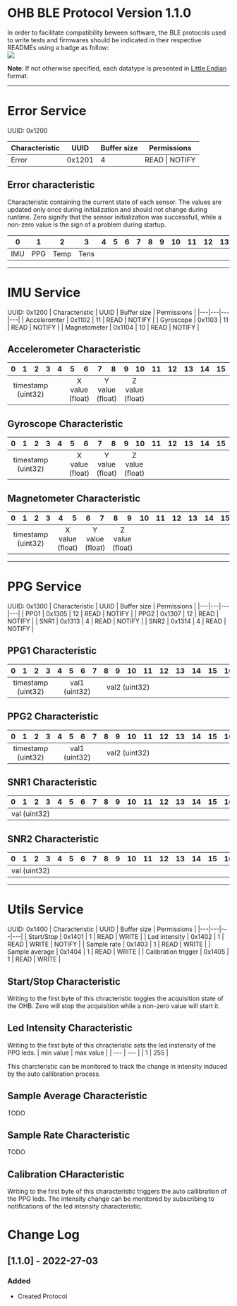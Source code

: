 # OHB BLE Protocol Version 1.1.0

In order to facilitate compatibility beween software, the BLE protocols used to write tests and firmwares should be indicated in their respective READMEs using a badge as follow:  
![](https://img.shields.io/badge/OHB--BLE--protocol-1.1.0-blueviolet) 

<strong>Note</strong>: If not otherwise specified, each datatype is presented in [Little Endian](https://en.wikipedia.org/wiki/Endianness) format.

---
# Error Service
UUID: 0x1200

| Characteristic  | UUID  | Buffer size | Permissions |
|---|---|---|---|
|  Error |  0x1201 |  4 |  READ \| NOTIFY |

## Error characteristic
Characteristic containing the current state of each sensor. The values are updated only once during initialization and should not change during runtime.
Zero signify that the sensor initialization was successfull, while a non-zero value is the sign of a problem during startup.
<table>
    <thead>
        <tr>
            <th>0</th>
            <th>1</th>
            <th>2</th>
            <th>3</th>
            <th>4</th>
            <th>5</th>
            <th>6</th>
            <th>7</th>
            <th>8</th>
             <th>9</th>
            <th>10</th>
            <th>11</th>
            <th>12</th>
            <th>13</th>
            <th>14</th>
            <th>15</th>
            <th>16</th>
            <th>17</th>
            <th>18</th>
            <th>19</th>
        </tr>
    </thead>
    <tbody>
        <tr>
            <td colspan=1 align="center">IMU</td>
            <td colspan=1 align="center">PPG</td>
            <td colspan=1 align="center">Temp</td>
            <td colspan=1 align="center">Tens</td>
        </tr>
    </tbody>
</table>

---

# IMU Service
UUID: 0x1200
| Characteristic  | UUID  | Buffer size | Permissions |
|---|---|---|---|
|  Acceleromter |  0x1102 |  11 |  READ \| NOTIFY |
|  Gyroscope |  0x1103 |  11 |  READ \| NOTIFY |
|  Magnetometer |  0x1104 |  10 |  READ \| NOTIFY |
## Accelerometer Characteristic
<table>
    <thead>
        <tr>
            <th>0</th>
            <th>1</th>
            <th>2</th>
            <th>3</th>
            <th>4</th>
            <th>5</th>
            <th>6</th>
            <th>7</th>
            <th>8</th>
            <th>9</th>
            <th>10</th>
            <th>11</th>
            <th>12</th>
            <th>13</th>
            <th>14</th>
            <th>15</th>
            <th>16</th>
            <th>17</th>
            <th>18</th>
            <th>19</th>
        </tr>
    </thead>
    <tbody>
        <tr>
            <td colspan=4 align="center">timestamp (uint32) </td>
            <td colspan=1 align="center"></td>
            <td colspan=2 align="center">X value (float)</td>
            <td colspan=2 align="center">Y value (float)</td>
            <td colspan=2 align="center">Z value (float)</td>
        </tr>
    </tbody>
</table>

## Gyroscope Characteristic
<table>
    <thead>
        <tr>
            <th>0</th>
            <th>1</th>
            <th>2</th>
            <th>3</th>
            <th>4</th>
            <th>5</th>
            <th>6</th>
            <th>7</th>
            <th>8</th>
            <th>9</th>
            <th>10</th>
            <th>11</th>
            <th>12</th>
            <th>13</th>
            <th>14</th>
            <th>15</th>
            <th>16</th>
            <th>17</th>
            <th>18</th>
            <th>19</th>
        </tr>
    </thead>
    <tbody>
        <tr>
            <td colspan=4 align="center">timestamp (uint32) </td>
            <td colspan=1 align="center"></td>
            <td colspan=2 align="center">X value (float)</td>
            <td colspan=2 align="center">Y value (float)</td>
            <td colspan=2 align="center">Z value (float)</td>
        </tr>
    </tbody>
</table>

## Magnetometer Characteristic
<table>
    <thead>
        <tr>
            <th>0</th>
            <th>1</th>
            <th>2</th>
            <th>3</th>
            <th>4</th>
            <th>5</th>
            <th>6</th>
            <th>7</th>
            <th>8</th>
            <th>9</th>
            <th>10</th>
            <th>11</th>
            <th>12</th>
            <th>13</th>
            <th>14</th>
            <th>15</th>
            <th>16</th>
            <th>17</th>
            <th>18</th>
            <th>19</th>
        </tr>
    </thead>
    <tbody>
        <tr>
            <td colspan=4 align="center">timestamp (uint32) </td>
            <td colspan=2 align="center">X value (float)</td>
            <td colspan=2 align="center">Y value (float)</td>
            <td colspan=2 align="center">Z value (float)</td>
        </tr>
    </tbody>
</table>

---

# PPG Service
UUID: 0x1300
| Characteristic  | UUID  | Buffer size | Permissions |
|---|---|---|---|
|  PPG1 |  0x1305 |  12 |  READ \| NOTIFY |
|  PPG2 |  0x1307 |  12 |  READ \| NOTIFY |
|  SNR1 |  0x1313 |  4 |  READ \| NOTIFY |
|  SNR2 |  0x1314 |  4 |  READ \| NOTIFY |

## PPG1 Characteristic
<table>
    <thead>
        <tr>
            <th>0</th>
            <th>1</th>
            <th>2</th>
            <th>3</th>
            <th>4</th>
            <th>5</th>
            <th>6</th>
            <th>7</th>
            <th>8</th>
            <th>9</th>
            <th>10</th>
            <th>11</th>
            <th>12</th>
            <th>13</th>
            <th>14</th>
            <th>15</th>
            <th>16</th>
            <th>17</th>
            <th>18</th>
            <th>19</th>
        </tr>
    </thead>
    <tbody>
        <tr>
            <td colspan=4 align="center">timestamp (uint32) </td>
            <td colspan=4 align="center">val1 (uint32)</td>
            <td colspan=4 align="center">val2 (uint32)</td>
        </tr>
    </tbody>
</table>

## PPG2 Characteristic
<table>
    <thead>
        <tr>
            <th>0</th>
            <th>1</th>
            <th>2</th>
            <th>3</th>
            <th>4</th>
            <th>5</th>
            <th>6</th>
            <th>7</th>
            <th>8</th>
            <th>9</th>
            <th>10</th>
            <th>11</th>
            <th>12</th>
            <th>13</th>
            <th>14</th>
            <th>15</th>
            <th>16</th>
            <th>17</th>
            <th>18</th>
            <th>19</th>
        </tr>
    </thead>
    <tbody>
        <tr>
            <td colspan=4 align="center">timestamp (uint32) </td>
            <td colspan=4 align="center">val1 (uint32)</td>
            <td colspan=4 align="center">val2 (uint32)</td>
        </tr>
    </tbody>
</table>

## SNR1 Characteristic
<table>
    <thead>
        <tr>
            <th>0</th>
            <th>1</th>
            <th>2</th>
            <th>3</th>
            <th>4</th>
            <th>5</th>
            <th>6</th>
            <th>7</th>
            <th>8</th>
            <th>9</th>
            <th>10</th>
            <th>11</th>
            <th>12</th>
            <th>13</th>
            <th>14</th>
            <th>15</th>
            <th>16</th>
            <th>17</th>
            <th>18</th>
            <th>19</th>
        </tr>
    </thead>
    <tbody>
        <tr>
            <td colspan=4 align="center">val (uint32)</td>
        </tr>
    </tbody>
</table>

## SNR2 Characteristic
<table>
    <thead>
        <tr>
            <th>0</th>
            <th>1</th>
            <th>2</th>
            <th>3</th>
            <th>4</th>
            <th>5</th>
            <th>6</th>
            <th>7</th>
            <th>8</th>
            <th>9</th>
            <th>10</th>
            <th>11</th>
            <th>12</th>
            <th>13</th>
            <th>14</th>
            <th>15</th>
            <th>16</th>
            <th>17</th>
            <th>18</th>
            <th>19</th>
        </tr>
    </thead>
    <tbody>
        <tr>
            <td colspan=4 align="center">val (uint32)</td>
        </tr>
    </tbody>
</table>

---

# Utils Service
UUID: 0x1400
| Characteristic  | UUID  | Buffer size | Permissions |
|---|---|---|---|
|  Start/Stop |  0x1401 |  1 |  READ \| WRITE |
|  Led intensity |  0x1402 |  1 |  READ \| WRITE \| NOTIFY |
|  Sample rate |  0x1403 |  1 |  READ \| WRITE |
|  Sample average |  0x1404 |  1 |  READ \| WRITE |
|  Calibration trigger |  0x1405 |  1 |  READ \| WRITE |

## Start/Stop Characteristic
Writing to the first byte of this chracteristic toggles the acquisition state of the OHB. Zero will stop the acquisition while a non-zero value will start it.

## Led Intensity Characteristic
Writing to the first byte of this chracteristic sets the led instensity of the PPG leds.
| min value | max value |
| --- | --- |
| 1 | 255 | 

This charcteristic can be monitored to track the change in intensity induced by the auto callibration process.

## Sample Average Characteristic

TODO

## Sample Rate Characteristic

TODO

## Calibration CHaracteristic

Writing to the first byte of this characteristic triggers the auto callibration of the PPG leds. The intensity change can be monitored by subscribing to notifications of the led intensity characteristic.

# Change Log

## [1.1.0] - 2022-27-03

### Added

- Created Protocol

